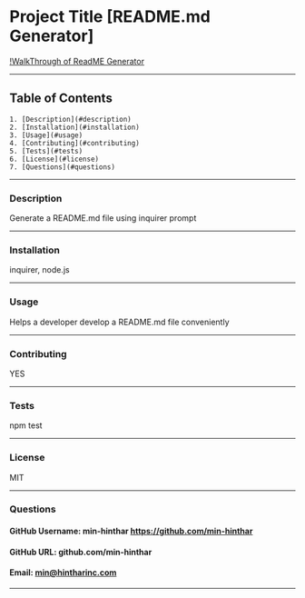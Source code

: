 
  
  # Project Title [README.md Generator]

[!WalkThrough of ReadME Generator](https://drive.google.com/file/d/1WFwAg0lsMgNwPLq17F-d1n0cz7X5AhDY/view?usp=sharing)

-----

  ## Table of Contents
    1. [Description](#description)
    2. [Installation](#installation)
    3. [Usage](#usage)
    4. [Contributing](#contributing)
    5. [Tests](#tests)
    6. [License](#license)
    7. [Questions](#questions)

-----

### Description 
Generate a README.md file using inquirer prompt 

-----

  ### Installation 
inquirer, node.js

-----

### Usage 
Helps a developer develop a README.md file conveniently 

-----

### Contributing 
YES 

-----

### Tests 
npm test 

-----

### License 
MIT 

-----

### Questions 

#### GitHub Username: min-hinthar https://github.com/min-hinthar

#### GitHub URL: github.com/min-hinthar

#### Email: min@hintharinc.com

-----

